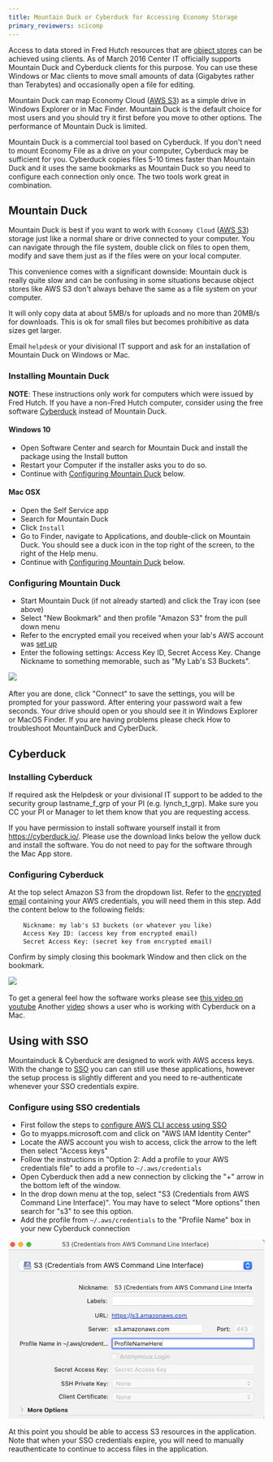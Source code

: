 ```yaml
---
title: Mountain Duck or Cyberduck for Accessing Economy Storage
primary_reviewers: scicomp
---
```

Access to data stored in Fred Hutch resources that are [object stores](/scicomputing/store_objectstore/) can be achieved using clients.  As of March 2016 Center IT officially supports Mountain Duck and Cyberduck clients for this purpose. You can use these Windows or Mac clients to move small amounts of data (Gigabytes rather than Terabytes) and occasionally open a file for editing.

Mountain Duck can map Economy Cloud ([AWS S3](/scicomputing/store_objectstore/)) as a simple drive in Windows Explorer or in Mac Finder. Mountain Duck is the default choice for most users and you should try it first before you move to other options. The performance of Mountain Duck is limited.

Mountain Duck is a commercial tool based on Cyberduck. If you don't need to mount Economy File as a drive on your computer, Cyberduck may be sufficient for you. Cyberduck copies files 5-10 times faster than Mountain Duck and it uses the same bookmarks as Mountain Duck so you need to configure each connection only once.  The two tools work great in combination.


## Mountain Duck

Mountain Duck is best if you want to work with `Economy Cloud` ([AWS S3](/scicomputing/store_objectstore/)) storage just like a normal share or drive connected to your computer. You can navigate through the file system, double click on files to open them, modify and save them just as if the files were on your local computer. 

This convenience comes with a significant downside: Mountain duck is really quite slow and can be confusing in some situations because object stores like AWS S3 don't always behave the same as a file system on your computer.  

It will only copy data at about 5MB/s for uploads and no more than 20MB/s for downloads. This is ok for small files but becomes prohibitive as data sizes get larger.  

Email `helpdesk` or your divisional IT support and ask for an installation of Mountain Duck on Windows or Mac.  

### Installing Mountain Duck

**NOTE**: These instructions only work for computers which were issued by Fred Hutch.
If you have a non-Fred Hutch computer, consider using the free software 
[Cyberduck](#installing-cyberduck) instead of Mountain Duck.

#### Windows 10

- Open Software Center and search for Mountain Duck and install the package using the Install button
- Restart your Computer if the installer asks you to do so.
- Continue with [Configuring Mountain Duck](#configuring-mountain-duck) below.


#### Mac OSX

- Open the Self Service app
- Search for Mountain Duck
- Click `Install`
- Go to Finder, navigate to Applications, and double-click on Mountain Duck.
  You should see a duck icon in the top right of the screen,
  to the right of the Help menu.
- Continue with [Configuring Mountain Duck](#configuring-mountain-duck) below.

### Configuring Mountain Duck

- Start Mountain Duck (if not already started) and click the Tray icon (see above)
- Select "New Bookmark" and then profile "Amazon S3" from the pull down menu
- Refer to the encrypted email you received when your lab's AWS account was [set up](/scicomputing/access_credentials/#amazon-web-services-aws)
- Enter the following settings: Access Key ID, Secret Access Key. Change Nickname to something memorable, such as "My Lab's S3 Buckets".


![](/assets/mountain_cyber_duck/2022-08-15-10-33-25.png)

After you are done, click "Connect" to save the settings, you will be prompted for your password. After entering your password wait a few seconds. Your drive should open or you should see it in Windows Explorer or MacOS Finder.
If you are having problems please check How to troubleshoot MountainDuck and CyberDuck.


## Cyberduck

### Installing Cyberduck

If required ask the Helpdesk or your divisional IT support to be added to the security group lastname_f_grp of your PI (e.g. lynch_t_grp). Make sure you CC your PI or Manager to let them know that you are requesting access.


If you have permission to install software yourself install it from https://cyberduck.io/. Please use the download links below the yellow duck and install the software. You do not need to pay for the software through the Mac App store. 

### Configuring Cyberduck

At the top select Amazon S3 from the dropdown list. 
Refer to the [encrypted email](/scicomputing/access_credentials/#amazon-web-services-aws) containing your AWS credentials, you will need them in this step.
Add the content below to the following fields:
```
    Nickname: my lab's S3 buckets (or whatever you like)
    Access Key ID: (access key from encrypted email)
    Secret Access Key: (secret key from encrypted email)

```
Confirm by simply closing this bookmark Window and then click on the bookmark. 

![](/assets/mountain_cyber_duck/2022-08-15-10-43-48.png)



To get a general feel how the software works please see [this video on youtube](https://www.youtube.com/watch?v=mzDqIhLuX_A​)  Another [video](https://www.youtube.com/watch?v=it4NyAH6ml8) shows a user who is working with Cyberduck on a Mac.

## Using with SSO

Mountainduck & Cyberduck are designed to work with AWS access keys. With the change to [SSO](/scicomputing/access_aws/#accessing-via-sso) you can can still use these applications, however the setup process is slightly different and you need to re-authenticate whenever your SSO credentials expire. 

### Configure using SSO credentials

- First follow the steps to [configure AWS CLI access using SSO](/scicomputing/access_aws/#accessing-via-sso)
- Go to myapps.microsoft.com and click on "AWS IAM Identity Center"
- Locate the AWS account you wish to access, click the arrow to the left then select "Access keys" 
- Follow the instructions in "Option 2: Add a profile to your AWS credentials file" to add a profile to `~/.aws/credentials` 
- Open Cyberduck then add a new connection by clicking the "+" arrow in the bottom left of the window.
- In the drop down menu at the top, select "S3 (Credentials from AWS Command Line Interface)". You may have to select "More options" then search for "s3" to see this option.
- Add the profile from `~/.aws/credentials` to the "Profile Name" box in your new Cyberduck connection

![](/assets/mountain_cyber_duck/sso-duck.png)

At this point you should be able to access S3 resources in the application. Note that when your SSO credentials expire, you will need to manually reauthenticate to continue to access files in the application.
